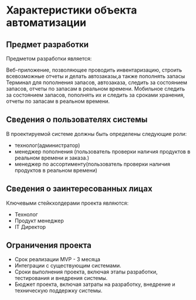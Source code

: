 # Характеристики объекта автоматизации

## Предмет разработки

Предметом разработки является:


Веб-приложение, позволяющее  проводить инвентаризацию, строить всевозможные отчеты  и делать автозаказы,а также пополнять запасы
Терминал для пополнения запасов, автозаказа, следить за состоянием запасов, отчеты по запасам в реальном времени.
Мобильное следить за состоянием запасов, пополнять их и следить за сроками хранения, отчеты по запасам в реальном времени. 


## Сведения о пользователях системы

В проектируемой системе должны быть определены следующие роли:
- технолог(администратор)
- менеджер пополнения (пользователь проверки наличия продуктов в реальном времени и заказа.)
- менеджер по ассортименту(пользователь проверки наличия продуктов в реальном времени)


## Сведения о заинтересованных лицах

Ключевыми стейкхолдерами проекта являются:

- Технолог
-  Продукт менеджер
-  IT Директор


## Ограничения проекта

- Срок реализации MVP - 3 месяца
-  Интеграции с существующим системами.
-  Сроки выполнения проекта, включая этапы разработки, тестирования и внедрения системы.
-  Бюджет проекта, включая затраты на разработку, внедрение и техническую поддержку системы.
